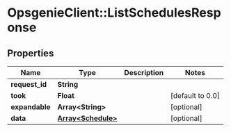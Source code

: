 # OpsgenieClient::ListSchedulesResponse

## Properties
Name | Type | Description | Notes
------------ | ------------- | ------------- | -------------
**request_id** | **String** |  | 
**took** | **Float** |  | [default to 0.0]
**expandable** | **Array&lt;String&gt;** |  | [optional] 
**data** | [**Array&lt;Schedule&gt;**](Schedule.md) |  | [optional] 


